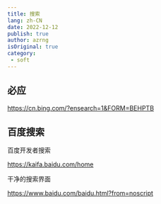 ```yaml
---
title: 搜索
lang: zh-CN
date: 2022-12-12
publish: true
author: azrng
isOriginal: true
category:
 - soft
---
```

## 必应

https://cn.bing.com/?ensearch=1&FORM=BEHPTB

## 百度搜索

百度开发者搜索

https://kaifa.baidu.com/home



干净的搜索界面

https://www.baidu.com/baidu.html?from=noscript